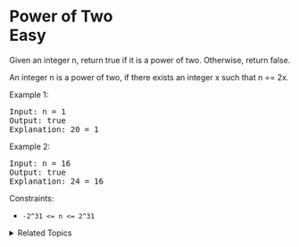 # Power of Two<br> Easy

Given an integer n, return true if it is a power of two. Otherwise, return false.

An integer n is a power of two, if there exists an integer x such that n == 2x.

Example 1:

<pre>
Input: n = 1
Output: true
Explanation: 20 = 1
</pre>

Example 2:

<pre>
Input: n = 16
Output: true
Explanation: 24 = 16
</pre>

Constraints:

-   `-2^31 <= n <= 2^31`

<details>

<summary> Related Topics </summary>

-   `Bit Manipulation`
-   `Math`

</details>
